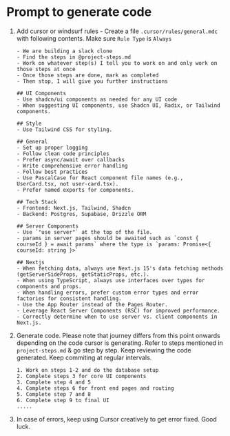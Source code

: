 # Prompt to generate code 

1. Add cursor or windsurf rules - Create a file `.cursor/rules/general.mdc` with following contents. Make sure `Rule Type` is `Always`

    ```
    - We are building a slack clone
    - Find the steps in @project-steps.md
    - Work on whatever step(s) I tell you to work on and only work on those steps at once
    - Once those steps are done, mark as completed
    - Then stop, I will give you further instructions

    ## UI Components
    - Use shadcn/ui components as needed for any UI code
    - When suggesting UI components, use Shadcn UI, Radix, or Tailwind components.

    ## Style
    - Use Tailwind CSS for styling.

    ## General
    - Set up proper logging
    - Follow clean code principles
    - Prefer async/await over callbacks
    - Write comprehensive error handling
    - Follow best practices
    - Use PascalCase for React component file names (e.g., UserCard.tsx, not user-card.tsx).
    - Prefer named exports for components.

    ## Tech Stack
    - Frontend: Next.js, Tailwind, Shadcn
    - Backend: Postgres, Supabase, Drizzle ORM

    ## Server Components
    - Use `"use server"` at the top of the file.
    - params in server pages should be awaited such as `const { courseId } = await params` where the type is `params: Promise<{ courseId: string }>`

    ## Nextjs
    - When fetching data, always use Next.js 15's data fetching methods (getServerSideProps, getStaticProps, etc.).
    - When using TypeScript, always use interfaces over types for components and props.
    - When handling errors, prefer custom error types and error factories for consistent handling.
    - Use the App Router instead of the Pages Router.
    - Leverage React Server Components (RSC) for improved performance.
    - Correctly determine when to use server vs. client components in Next.js.
    ```
2. Generate code. Please note that journey differs from this point onwards depending on the code cursor is generating. Refer to steps mentioned in `project-steps.md` & go step by step. Keep reviewing the code generated. Keep commiting at regular intervals.
    ```
    1. Work on steps 1-2 and do the database setup
    2. Complete steps 3 for core UI components
    3. Complete step 4 and 5
    4. Complete steps 6 for front end pages and routing
    5. Complete step 7 and 8
    6. Complete step 9 to final UI
    .....
    ```
3. In case of errors, keep using Cursor creatively to get error fixed. Good luck.